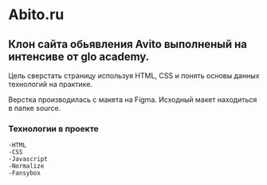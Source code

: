 # Abito.ru

## Клон сайта обьявления Avito выполненый на интенсиве от glo academy.

Цель сверстать страницу используя HTML, CSS и понять основы данных технологий на практике.

Верстка производилась с макета на Figma. Исходный макет находиться в папке source.

### Технологии в проекте
    -HTML
    -CSS
    -Javascript
    -Normalize
    -Fansybox